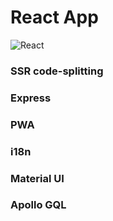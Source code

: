 # React App

![React](https://upload.wikimedia.org/wikipedia/commons/thumb/a/a7/React-icon.svg/113px-React-icon.svg.png)

### SSR code-splitting

### Express

### PWA

### i18n

### Material UI

### Apollo GQL
